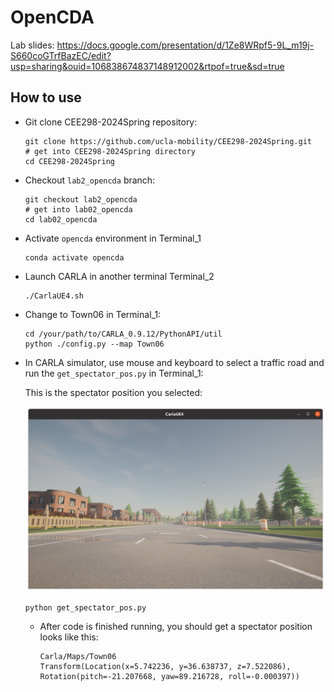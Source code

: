 # OpenCDA

Lab slides: https://docs.google.com/presentation/d/1Ze8WRpf5-9L_m19j-S660coGTrfBazEC/edit?usp=sharing&ouid=106838674837148912002&rtpof=true&sd=true

## How to use 

- Git clone CEE298-2024Spring repository:

  ```
  git clone https://github.com/ucla-mobility/CEE298-2024Spring.git
  # get into CEE298-2024Spring directory
  cd CEE298-2024Spring
  ```

- Checkout `lab2_opencda` branch:

  ```
  git checkout lab2_opencda
  # get into lab02_opencda
  cd lab02_opencda
  ```

- Activate `opencda` environment in Terminal_1

  ```
  conda activate opencda
  ```

- Launch CARLA in another terminal Terminal_2

  ```
  ./CarlaUE4.sh
  ```

- Change to Town06 in Terminal_1:

  ```
  cd /your/path/to/CARLA_0.9.12/PythonAPI/util
  python ./config.py --map Town06
  ```

- In CARLA simulator, use mouse and keyboard to select a traffic road and run the `get_spectator_pos.py` in Terminal_1:

  This is the spectator position you selected:
  
  ![](./figs/Town06.png)

  ```
  python get_spectator_pos.py
  ```
  
  - After code is finished running, you should get a spectator position looks like this:
  
    ```
    Carla/Maps/Town06
    Transform(Location(x=5.742236, y=36.638737, z=7.522086), Rotation(pitch=-21.207668, yaw=89.216728, roll=-0.000397))
    ```
  
  

